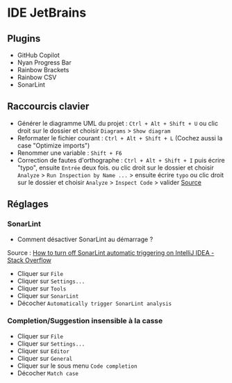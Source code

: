 # IDE JetBrains

## Plugins

- GitHub Copilot
- Nyan Progress Bar
- Rainbow Brackets
- Rainbow CSV
- SonarLint

## Raccourcis clavier

- Générer le diagramme UML du projet : `Ctrl + Alt + Shift + U`
  ou
  clic droit sur le dossier et choisir `Diagrams` > `Show diagram`
- Reformater le fichier courant : `Ctrl + Alt + Shift + L` (Cochez aussi la case "Optimize imports")
- Renommer une variable : `Shift + F6`
- Correction de fautes d'orthographe : `Ctrl + Alt + Shift + I` puis écrire "typo", ensuite `Entrée` deux fois.
  ou
  clic droit sur le dossier et choisir `Analyze` > `Run Inspection by Name ...` > ensuite écrire `typo`
  ou
  clic droit sur le dossier et choisir `Analyze` > `Inspect Code` > valider
  [Source](https://intellij-support.jetbrains.com/hc/en-us/community/posts/206917175-Find-all-spelling-errors)

## Réglages

### SonarLint

- Comment désactiver SonarLint au démarrage ?

Source : [How to turn off SonarLint automatic triggering on IntelliJ IDEA - Stack Overflow][désactiver SonarLint]

- Cliquer sur `File`
- Cliquer sur `Settings...`
- Cliquer sur `Tools`
- Cliquer sur `SonarLint`
- Décocher `Automatically trigger SonarLint analysis`

### Completion/Suggestion insensible à la casse

- Cliquer sur `File`
- Cliquer sur `Settings...`
- Cliquer sur `Editor`
- Cliquer sur `General`
- Cliquer sur le sous menu `Code completion`
- Décocher `Match case`

<!-- Sources -->

[désactiver SonarLint]: https://stackoverflow.com/q/39175016